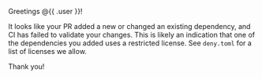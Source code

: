 Greetings @{{ .user }}!

It looks like your PR added a new or changed an existing dependency, and CI has failed to validate your changes.
This is likely an indication that one of the dependencies you added uses a restricted license. See `deny.toml` for a list of licenses we allow.

Thank you!
